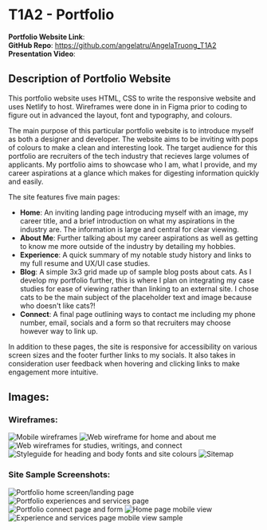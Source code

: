 # T1A2 - Portfolio 

**Portfolio Website Link**:  
**GitHub Repo**: https://github.com/angelatru/AngelaTruong_T1A2  
**Presentation Video**:


## Description of Portfolio Website

This portfolio website uses HTML, CSS to write the responsive website and uses Netlify to host. Wireframes were done in in Figma prior to coding to figure out in advanced the layout, font and typography, and colours.

The main purpose of this particular portfolio website is to introduce myself as both a designer and developer. The website aims to be inviting with pops of colours to make a clean and interesting look. The target audience for this portfolio are recruiters of the tech industry that recieves large volumes of applicants. My portfolio aims to showcase who I am, what I provide, and my career aspirations at a glance which makes for digesting information quickly and easily. 

The site features five main pages:
* **Home**: An inviting landing page introducing myself with an image, my career title, and a brief introduction on what my aspirations in the industry are. The information is large and central for clear viewing.
* **About Me**: Further talking about my career aspirations as well as getting to know me more outside of the industry by detailing my hobbies.
* **Experience**:  A quick summary of my notable study history and links to my full resume and UX/UI case studies.
* **Blog**: A simple 3x3 grid made up of sample blog posts about cats. As I develop my portfolio further, this is where I plan on integrating my case studies for ease of viewing rather than linking to an external site. I chose cats to be the main subject of the placeholder text and image because who doesn't like cats?!
* **Connect**: A final page outlining ways to contact me including my phone number, email, socials and a form so that recruiters may choose however way to link up.

In addition to these pages, the site is responsive for accessibility on various screen sizes and the footer further links to my socials. It also takes in consideration user feedback when hovering and clicking links to make engagement more intuitive.

## Images:
### Wireframes:
![Mobile wireframes](./img/md/wireframeph.png)
![Web wireframe for home and about me](./img/md/wireframesample1.png)
![Web wireframes for studies, writings, and connect](./img/md/wireframesample2.png)
![Styleguide for heading and body fonts and site colours](./img/md/styleguide.png)
![Sitemap](./img/md/T1A2_Sitemappng.jpg)

### Site Sample Screenshots:
![Portfolio home screen/landing page](./img/md/ss01.png)
![Portfolio experiences and services page](./img/md/ss02.png)
![Portfolio connect page and form](./img/md/ss04.png)
![Home page mobile view](./img/md/ss05.png)
![Experience and services page mobile view sample](./img/md/ss06.png)